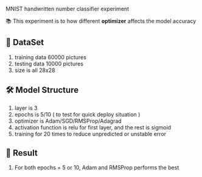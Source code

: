 MNIST handwritten number classifier experiment

📚 This experiment is to how different **optimizer** affects the model accuracy

## 🧪 DataSet
1. training data 60000 pictures
2. testing data 10000 pictures
3. size is all 28x28

## 🛠️ Model Structure
1. layer is 3
2. epochs is 5/10 ( to test for quick deploy situation )
3. optimizer is Adam/SGD/RMSProp/Adagrad
4. activation function is relu for first layer, and the rest is sigmoid
5. training for 20 times to reduce unpredicted or unstable error

## 📌 Result
1. For both epochs = 5 or 10, Adam and RMSProp performs the best


